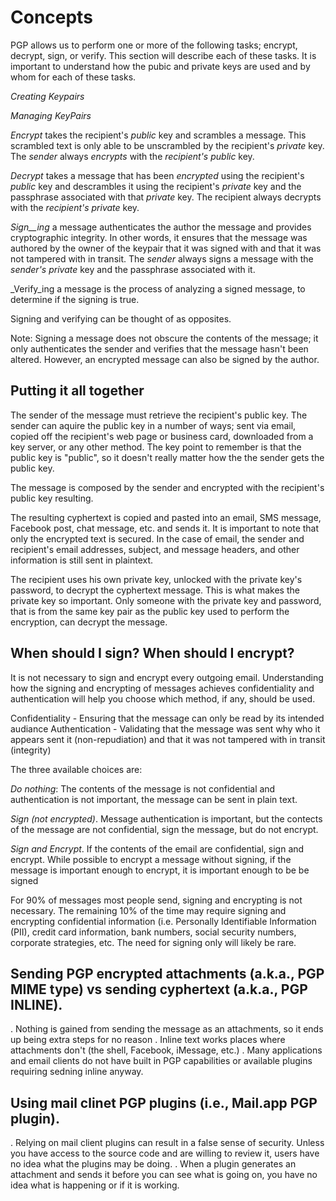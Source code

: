 # Concepts

PGP allows us to perform one or more of the following tasks; encrypt, decrypt, sign, or verify. This section will describe each of these tasks. It is important to understand how the pubic and private keys are used and by whom for each of these tasks.

_Creating Keypairs_

_Managing KeyPairs_

_Encrypt_ takes the recipient&#39;s _public_ key and scrambles a message. This scrambled text is only able to be unscrambled by the recipient&#39;s _private_ key. The _sender_ always _encrypts_ with the _recipient&#39;s public_ key.

_Decrypt_ takes a message that has been _encrypted_ using the recipient&#39;s _public_ key and descrambles it using the recipient&#39;s _private_ key and the passphrase associated with that _private_ key. The recipient always decrypts with the _recipient&#39;s private_ key.

_Sign__ing_ a message authenticates the author the message and provides cryptographic integrity. In other words, it ensures that the message was authored by the owner of the keypair that it was signed with and that it was not tampered with in transit. The _sender_ always signs a message with the _sender&#39;s private_ key and the passphrase associated with it.

_Verify_ing a message is the process of analyzing a signed message, to determine if the signing is true.

Signing and verifying can be thought of as opposites.

Note: Signing a message does not obscure the contents of the message; it only authenticates the sender and verifies that the message hasn&#39;t been altered. However, an encrypted message can also be signed by the author.

## Putting it all together

The sender of the message must retrieve the recipient's public key. The sender can aquire the public key in a number of ways; sent via email, copied off the recipient's web page or business card, downloaded from a key server, or any other method. The key point to remember is that the public key is "public", so it doesn't really matter how the the sender gets the public key.

The message is composed by the sender and encrypted with the recipient's public key resulting.

The resulting cyphertext is copied and pasted into an email, SMS message, Facebook post, chat message, etc. and sends it. It is important to note that only the encrypted text is secured. In the case of email, the sender and recipient's email addresses, subject, and message headers, and other information is still sent in plaintext.

The recipient uses his own private key, unlocked with the private key's password, to decrypt the cyphertext message. This is what makes the private key so important. Only someone with the private key and password, that is from the same key pair as the public key used to perform the encryption, can decrypt the message.

## When should I sign? When should I encrypt?

It is not necessary to sign and encrypt every outgoing email. Understanding how the signing and encrypting of messages achieves confidentiality and authentication will help you choose which method, if any, should be used.

Confidentiality - Ensuring that the message can only be read by its intended audiance
Authentication - Validating that the message was sent why who it appears sent it (non-repudiation) and that it was not tampered with in transit (integrity)

The three available choices are:

_Do nothing_: The contents of the message is not confidential and authentication is not important, the message can be sent in plain text.

_Sign (not encrypted)_. Message authentication is important, but the contects of the message are not confidential, sign the message, but do not encrypt.

_Sign and Encrypt_. If the contents of the email are confidential, sign and encrypt. While possible to encrypt a message without signing, if the message is important enough to encrypt, it is important enough to be be signed

For 90% of messages most people send, signing and encrypting is not necessary. The remaining 10% of the time may require signing and encrypting confidential information (i.e. Personally Identifiable Information (PII), credit card information, bank numbers, social security numbers, corporate strategies, etc. 
The need for signing only will likely be rare. 

## Sending PGP encrypted attachments (a.k.a., PGP MIME type) vs sending cyphertext (a.k.a., PGP INLINE).
. Nothing is gained from sending the message as an attachments, so it ends up being extra steps for no reason
. Inline text works places where attachments don&#39;t (the shell, Facebook, iMessage, etc.)
. Many applications and email clients do not have built in PGP capabilities or available plugins requiring sedning inline anyway.

## Using mail clinet PGP plugins (i.e., Mail.app PGP plugin).
. Relying on mail client plugins can result in a false sense of security. Unless you have access to the source code and are willing to review it, users have no idea what the plugins may be doing. 
. When a plugin generates an attachment and sends it before you can see what is going on, you have no idea what is happening or if it is working.
 

 

